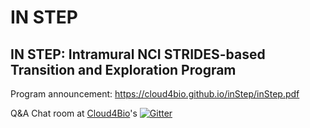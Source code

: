 # IN STEP
## IN STEP: Intramural NCI STRIDES-based Transition and Exploration Program

Program announcement: https://cloud4bio.github.io/inStep/inStep.pdf

Q&A Chat room at [Cloud4Bio](https://cloud4bio.github.io)'s [![Gitter](https://badges.gitter.im/cloud4bio/community.svg)](https://gitter.im/cloud4bio/community?utm_source=badge&utm_medium=badge&utm_campaign=pr-badge)



